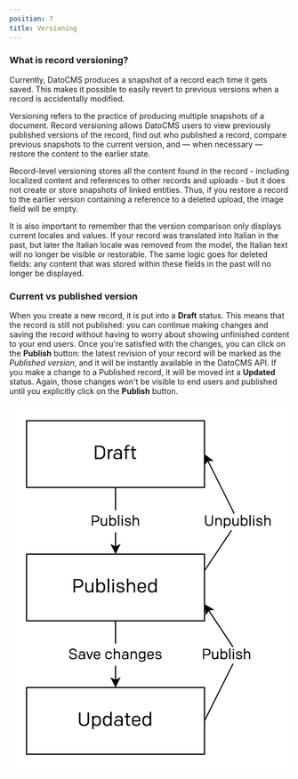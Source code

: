 ```yaml
---
position: 7
title: Versioning
---
```


### What is record versioning?

Currently, DatoCMS produces a snapshot of a record each time it gets saved. This makes it possible to easily revert to previous versions when a record is accidentally modified. 

Versioning refers to the practice of producing multiple snapshots of a document. Record versioning allows DatoCMS users to view previously published versions of the record, find out who published a record, compare previous snapshots to the current version, and — when necessary — restore the content to the earlier state.

Record-level versioning stores all the content found in the record - including localized content and references to other records and uploads - but it does not create or store snapshots of linked entities. Thus, if you restore a record to the earlier version containing a reference to a deleted upload, the image field will be empty.

It is also important to remember that the version comparison only displays current locales and values. If your record was translated into Italian in the past, but later the Italian locale was removed from the model, the Italian text will no longer be visible or restorable. The same logic goes for deleted fields: any content that was stored within these fields in the past will no longer be displayed.

### Current vs published version

When you create a new record, it is put into a **Draft** status. This means that the record is still not published: you can continue making changes and saving the record without having to worry about showing unfinished content to your end users. Once you're satisfied with the changes, you can click on the **Publish** button: the latest revision of your record will be marked as the *Published version*, and it will be instantly available in the DatoCMS API. If you make a change to a Published record, it will be moved int a **Updated** status. Again, those changes won't be visible to end users and published until you explicitly click on the **Publish** button.

![foo](../images/versioning/diagram.png)


